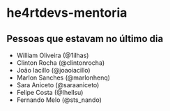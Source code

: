 # he4rtdevs-mentoria

## Pessoas que estavam no último dia

- William Oliveira (@1ilhas)
- Clinton Rocha (@clintonrocha)
- João Iacillo (@joaoiacillo)
- Marlon Sanches (@marlonhenq)
- Sara Aniceto (@saraaniceto)
- Felipe Costa (@Ihellsu)
- Fernando Melo (@sts_nando)
